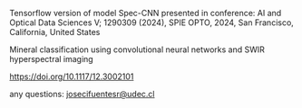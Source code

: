 Tensorflow version of model Spec-CNN presented in conference: AI and Optical Data Sciences V; 1290309 (2024), SPIE OPTO, 2024, San Francisco, California, United States

Mineral classification using convolutional neural networks and SWIR hyperspectral imaging

https://doi.org/10.1117/12.3002101 

any questions: josecifuentesr@udec.cl
